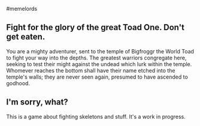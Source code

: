#memelords
## Fight for the glory of the great Toad One. Don't get eaten.

You are a mighty adventurer, sent to the temple of Bigfroggr the World Toad to fight your way into the depths. The greatest warriors congregate here, seeking to test their might against the undead which lurk within the temple. Whomever reaches the bottom shall have their name etched into the temple's walls; they are never seen again, presumed to have ascended to godhood.


## I'm sorry, what?
This is a game about fighting skeletons and stuff. It's a work in progress.
